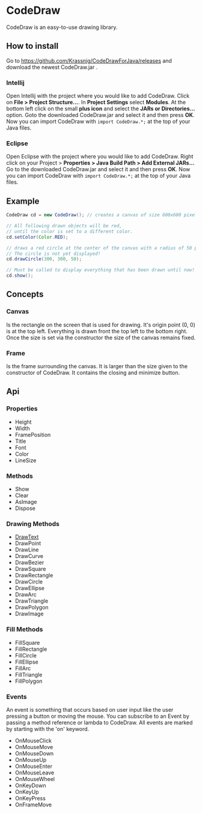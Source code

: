 # CodeDraw

CodeDraw is an easy-to-use drawing library.

## How to install

Go to https://github.com/Krassnig/CodeDrawForJava/releases and download the newest CodeDraw.jar .

### Intellij

Open Intellij with the project where you would like to add CodeDraw. Click on **File > Project Structure...**.
In **Project Settings** select **Modules**.
At the bottom left click on the small **plus icon** and select the **JARs or Directories...** option.
Goto the downloaded CodeDraw.jar and select it and then press **OK**.
Now you can import CodeDraw with ```import CodeDraw.*;``` at the top of your Java files.

### Eclipse

Open Eclipse with the project where you would like to add CodeDraw. Right click on your Project > **Properties > Java Build Path > Add External JARs...**
Go to the downloaded CodeDraw.jar and select it and then press **OK**.
Now you can import CodeDraw with ```import CodeDraw.*;``` at the top of your Java files.


## Example

```java
CodeDraw cd = new CodeDraw(); // creates a canvas of size 600x600 pixel

// All following drawn objects will be red,
// until the color is set to a different color.
cd.setColor(Color.RED);

// draws a red circle at the center of the canvas with a radius of 50 pixel.
// The circle is not yet displayed!
cd.drawCircle(300, 300, 50);

// Must be called to display everything that has been drawn until now!
cd.show();
```

## Concepts

### Canvas

Is the rectangle on the screen that is used for drawing. It's origin
point (0, 0) is at the top left. Everything is drawn front the top left to the bottom right.
Once the size is set via the constructor the size of the canvas remains fixed.

### Frame

Is the frame surrounding the canvas. It is larger than the size given
to the constructor of CodeDraw. It contains the closing and minimize button.

## Api

### Properties

- Height
- Width
- FramePosition
- Title
- Font
- Color
- LineSize

### Methods

- Show
- Clear
- AsImage
- Dispose

### Drawing Methods

- [DrawText](https://github.com/Krassnig/CodeDrawForJava/blob/3b3f0d94ab674e355c17e1f2f7fa30ab1efc442f/src/CodeDraw/CodeDraw.java#L194)
- DrawPoint
- DrawLine
- DrawCurve
- DrawBezier
- DrawSquare
- DrawRectangle
- DrawCircle
- DrawEllipse
- DrawArc
- DrawTriangle
- DrawPolygon
- DrawImage

### Fill Methods

- FillSquare
- FillRectangle
- FillCircle
- FillEllipse
- FillArc
- FillTriangle
- FillPolygon

### Events

An event is something that occurs based on user input like the user
pressing a button or moving the mouse. You can subscribe to an Event
by passing a method reference or lambda to CodeDraw. All events are
marked by starting with the 'on' keyword.

- OnMouseClick
- OnMouseMove
- OnMouseDown
- OnMouseUp
- OnMouseEnter
- OnMouseLeave
- OnMouseWheel
- OnKeyDown
- OnKeyUp
- OnKeyPress
- OnFrameMove
